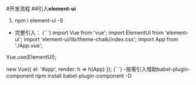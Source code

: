﻿﻿﻿﻿﻿﻿#开发流程##引入**element-ui**1. npm i element-ui -S- 完整引入：(```)import Vue from 'vue';import ElementUI from 'element-ui';import 'element-ui/lib/theme-chalk/index.css';import App from './App.vue';Vue.use(ElementUI);new Vue({  el: '#app',  render: h => h(App)});(```)-按需引入借助babel-plugin-componentnpm install babel-plugin-component -D